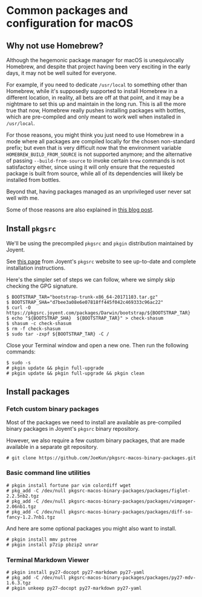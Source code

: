 # Common packages and configuration for macOS

## Why not use Homebrew?

Although the hegemonic package manager for macOS is unequivocally Homebrew, and despite that project having been very exciting in the early days, it may not be well suited for everyone.

For example, if you need to dedicate `/usr/local` to something other than Homebrew, while it's supposedly supported to install Homebrew in a different location, in reality, all bets are off at that point, and it may be a nightmare to set this up and maintain in the long run. This is all the more true that now, Homebrew really pushes installing packages with bottles, which are pre-compiled and only meant to work well when installed in `/usr/local`.

For those reasons, you might think you just need to use Homebrew in a mode where all packages are compiled locally for the chosen non-standard prefix; but even that is very difficult now that the environment variable `HOMEBREW_BUILD_FROM_SOURCE` is not supported anymore; and the alternative of passing `--build-from-source` to invoke certain `brew` commands is not satisfactory either, since using it will only ensure that the requested package is built from source, while all of its dependencies will likely be installed from bottles.

Beyond that, having packages managed as an unprivileged user never sat well with me.

Some of those reasons are also explained in [this blog post](https://derflounder.wordpress.com/2015/04/23/installing-joyents-pkgsrc-package-manager-on-os-x/).


## Install `pkgsrc`

We'll be using the precompiled `pkgsrc` and `pkgin` distribution maintained by Joyent.

See [this page](https://pkgsrc.joyent.com/install-on-osx/) from Joyent's `pkgsrc` website to see up-to-date and complete installation instructions.

Here's the simpler set of steps we can follow, where we simply skip checking the GPG signature.

```
$ BOOTSTRAP_TAR="bootstrap-trunk-x86_64-20171103.tar.gz"
$ BOOTSTRAP_SHA="d7bee3a08e6e07818ff445f042c469333c96ac22"
$ curl -O https://pkgsrc.joyent.com/packages/Darwin/bootstrap/${BOOTSTRAP_TAR}
$ echo "${BOOTSTRAP_SHA}  ${BOOTSTRAP_TAR}" > check-shasum
$ shasum -c check-shasum
$ rm -f check-shasum
$ sudo tar -zxpf ${BOOTSTRAP_TAR} -C /
```

Close your Terminal window and open a new one. Then run the following commands:

```
$ sudo -s
# pkgin update && pkgin full-upgrade
# pkgin update && pkgin full-upgrade && pkgin clean
```


## Install packages

### Fetch custom binary packages

Most of the packages we need to install are available as pre-compiled binary packages in Joyent's `pkgsrc` binary repository.

However, we also require a few custom binary packages, that are made available in a separate git repository.

```
# git clone https://github.com/JoeKun/pkgsrc-macos-binary-packages.git
```

### Basic command line utilities

```
# pkgin install fortune par vim colordiff wget
# pkg_add -C /dev/null pkgsrc-macos-binary-packages/packages/figlet-2.2.5nb2.tgz
# pkg_add -C /dev/null pkgsrc-macos-binary-packages/packages/vimpager-2.06nb1.tgz
# pkg_add -C /dev/null pkgsrc-macos-binary-packages/packages/diff-so-fancy-1.2.7nb1.tgz
```

And here are some optional packages you might also want to install.

```
# pkgin install mmv pstree
# pkgin install p7zip pbzip2 unrar
```

### Terminal Markdown Viewer

```
# pkgin install py27-docopt py27-markdown py27-yaml
# pkg_add -C /dev/null pkgsrc-macos-binary-packages/packages/py27-mdv-1.6.3.tgz
# pkgin unkeep py27-docopt py27-markdown py27-yaml
```